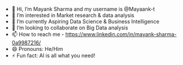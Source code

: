 - 👋 Hi, I’m Mayank Sharma and my username is @Mayaank-t
- 👀 I’m interested in Market research & data analysis
- 🌱 I’m currently Aspiring Data Science & Business Intelligence
- 💞️ I’m looking to collaborate on Big Data analysis
- 📫 How to reach me - https://www.linkedin.com/in/mayank-sharma-0a9987216/
- 😄 Pronouns: He/Him
- ⚡ Fun fact: AI is all what you need!

<!---
Mayaank-t/Mayaank-t is a ✨ special ✨ repository because its `README.md` (this file) appears on your GitHub profile.
You can click the Preview link to take a look at your changes.
--->
